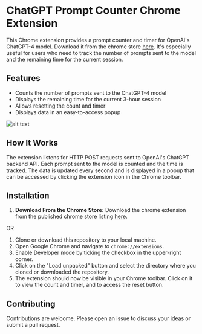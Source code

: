 # ChatGPT Prompt Counter Chrome Extension

This Chrome extension provides a prompt counter and timer for OpenAI's ChatGPT-4 model. Download it from the chrome store [here](https://chrome.google.com/webstore/detail/chatgpt-prompt-counter/djmjoepmfiooddjlmnagnnanhbjpdjkp). It's especially useful for users who need to track the number of prompts sent to the model and the remaining time for the current session.

## Features

- Counts the number of prompts sent to the ChatGPT-4 model
- Displays the remaining time for the current 3-hour session
- Allows resetting the count and timer
- Displays data in an easy-to-access popup

![alt text](https://i.imgur.com/iAoXfJk.png)

## How It Works

The extension listens for HTTP POST requests sent to OpenAI's ChatGPT backend API. Each prompt sent to the model is counted and the time is tracked. The data is updated every second and is displayed in a popup that can be accessed by clicking the extension icon in the Chrome toolbar.

## Installation

1. **Download From the Chrome Store:** Download the chrome extension from the published chrome store listing [here](https://chrome.google.com/webstore/detail/chatgpt-prompt-counter/djmjoepmfiooddjlmnagnnanhbjpdjkp).

OR

1. Clone or download this repository to your local machine.
2. Open Google Chrome and navigate to `chrome://extensions`.
3. Enable Developer mode by ticking the checkbox in the upper-right corner.
4. Click on the "Load unpacked" button and select the directory where you cloned or downloaded the repository.
5. The extension should now be visible in your Chrome toolbar. Click on it to view the count and timer, and to access the reset button.

## Contributing

Contributions are welcome. Please open an issue to discuss your ideas or submit a pull request.
